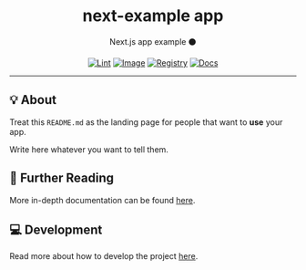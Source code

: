 <h1 align="center">next-example app</h1>

<div align="center">

Next.js app example ⚫

[![Lint](https://github.com/quickplates/next-example/actions/workflows/lint.yaml/badge.svg)](https://github.com/quickplates/next-example/actions/workflows/lint.yaml)
[![Image](https://github.com/quickplates/next-example/actions/workflows/image.yaml/badge.svg)](https://github.com/quickplates/next-example/actions/workflows/image.yaml)
[![Registry](https://github.com/quickplates/next-example/actions/workflows/registry.yaml/badge.svg)](https://github.com/quickplates/next-example/actions/workflows/registry.yaml)
[![Docs](https://github.com/quickplates/next-example/actions/workflows/docs.yaml/badge.svg)](https://github.com/quickplates/next-example/actions/workflows/docs.yaml)

</div>

---

## 💡 About

Treat this `README.md` as the landing page for people
that want to **use** your app.

Write here whatever you want to tell them.

## 📄 Further Reading

More in-depth documentation can be found
[here](https://quickplates.github.io/next-example).

## 💻 Development

Read more about how to develop the project
[here](https://github.com/quickplates/next-example/blob/main/CONTRIBUTING.md).
